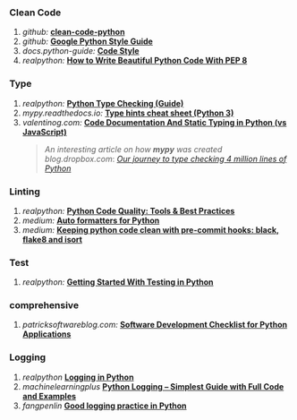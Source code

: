 ### Clean Code
1. *github:* [**clean-code-python**](https://github.com/zedr/clean-code-python)
2. *github:* [**Google Python Style Guide**](https://github.com/google/styleguide/blob/gh-pages/pyguide.md)
3. *docs.python-guide:* [**Code Style**](https://docs.python-guide.org/writing/style/)
4. *realpython:* [**How to Write Beautiful Python Code With PEP 8**](https://realpython.com/python-pep8/)

### Type
1. *realpython:* [**Python Type Checking (Guide)**](https://realpython.com/python-type-checking/)
2. *mypy.readthedocs.io:* [**Type hints cheat sheet (Python 3)**](https://mypy.readthedocs.io/en/stable/cheat_sheet_py3.html)
3. *valentinog.com:* [**Code Documentation And Static Typing in Python (vs JavaScript)**](https://www.valentinog.com/blog/py-mypy/)
    >*An interesting article on how ***mypy*** was created*  
    *blog.dropbox.com*: [*Our journey to type checking 4 million lines of Python*](https://blogs.dropbox.com/tech/2019/09/our-journey-to-type-checking-4-million-lines-of-python/)

### Linting
1. *realpython:* [**Python Code Quality: Tools & Best Practices**](https://realpython.com/python-code-quality/)
2. *medium:* [**Auto formatters for Python**](https://medium.com/3yourmind/auto-formatters-for-python-8925065f9505)
3. *medium:* [**Keeping python code clean with pre-commit hooks: black, flake8 and isort**](https://medium.com/staqu-dev-logs/keeping-python-code-clean-with-pre-commit-hooks-black-flake8-and-isort-cac8b01e0ea1)

### Test
1. *realpython:* [**Getting Started With Testing in Python**](https://realpython.com/python-testing/)


### comprehensive 
1. *patricksoftwareblog.com:* [**Software Development Checklist for Python Applications**](http://www.patricksoftwareblog.com/software-development-checklist-for-python-applications/) 

### Logging
1. *realpython* [**Logging in Python**](https://realpython.com/python-logging/)
2. *machinelearningplus* [**Python Logging – Simplest Guide with Full Code and Examples**](https://www.machinelearningplus.com/python/python-logging-guide/)
3. *fangpenlin* [**Good logging practice in Python**](https://fangpenlin.com/posts/2012/08/26/good-logging-practice-in-python/)


